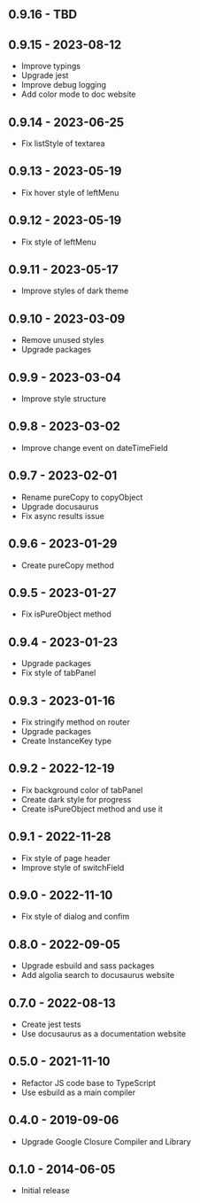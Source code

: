 ## 0.9.16 - TBD


## 0.9.15 - 2023-08-12

* Improve typings
* Upgrade jest
* Improve debug logging
* Add color mode to doc website

## 0.9.14 - 2023-06-25

* Fix listStyle of textarea

## 0.9.13 - 2023-05-19

* Fix hover style of leftMenu

## 0.9.12 - 2023-05-19

* Fix style of leftMenu

## 0.9.11 - 2023-05-17

* Improve styles of dark theme

## 0.9.10 - 2023-03-09

* Remove unused styles
* Upgrade packages

## 0.9.9 - 2023-03-04

* Improve style structure

## 0.9.8 - 2023-03-02

* Improve change event on dateTimeField

## 0.9.7 - 2023-02-01

* Rename pureCopy to copyObject
* Upgrade docusaurus
* Fix async results issue

## 0.9.6 - 2023-01-29

* Create pureCopy method

## 0.9.5 - 2023-01-27

* Fix isPureObject method

## 0.9.4 - 2023-01-23

* Upgrade packages
* Fix style of tabPanel

## 0.9.3 - 2023-01-16

* Fix stringify method on router
* Upgrade packages
* Create InstanceKey type

## 0.9.2 - 2022-12-19

* Fix background color of tabPanel
* Create dark style for progress
* Create isPureObject method and use it

## 0.9.1 - 2022-11-28

* Fix style of page header
* Improve style of switchField

## 0.9.0 - 2022-11-10

* Fix style of dialog and confim

## 0.8.0 - 2022-09-05

* Upgrade esbuild and sass packages
* Add algolia search to docusaurus website

## 0.7.0 - 2022-08-13

* Create jest tests
* Use docusaurus as a documentation website

## 0.5.0 - 2021-11-10

* Refactor JS code base to TypeScript
* Use esbuild as a main compiler

## 0.4.0 - 2019-09-06

* Upgrade Google Closure Compiler and Library

## 0.1.0 - 2014-06-05

* Initial release
